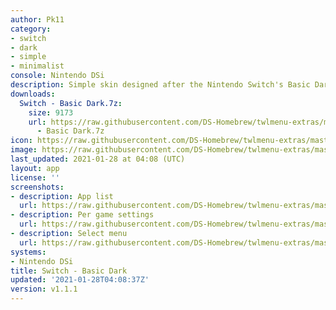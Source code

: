 ```yaml
---
author: Pk11
category:
- switch
- dark
- simple
- minimalist
console: Nintendo DSi
description: Simple skin designed after the Nintendo Switch's Basic Dark theme
downloads:
  Switch - Basic Dark.7z:
    size: 9173
    url: https://raw.githubusercontent.com/DS-Homebrew/twlmenu-extras/master/_nds/TWiLightMenu/dsimenu/themes/Switch
      - Basic Dark.7z
icon: https://raw.githubusercontent.com/DS-Homebrew/twlmenu-extras/master/_nds/TWiLightMenu/dsimenu/themes/meta/Switch%20-%20Basic%20Dark/icon.png
image: https://raw.githubusercontent.com/DS-Homebrew/twlmenu-extras/master/_nds/TWiLightMenu/dsimenu/themes/meta/Switch%20-%20Basic%20Dark/icon.png
last_updated: 2021-01-28 at 04:08 (UTC)
layout: app
license: ''
screenshots:
- description: App list
  url: https://raw.githubusercontent.com/DS-Homebrew/twlmenu-extras/master/_nds/TWiLightMenu/dsimenu/themes/meta/Switch%20-%20Basic%20Dark/screenshots/app-list.png
- description: Per game settings
  url: https://raw.githubusercontent.com/DS-Homebrew/twlmenu-extras/master/_nds/TWiLightMenu/dsimenu/themes/meta/Switch%20-%20Basic%20Dark/screenshots/per-game-settings.png
- description: Select menu
  url: https://raw.githubusercontent.com/DS-Homebrew/twlmenu-extras/master/_nds/TWiLightMenu/dsimenu/themes/meta/Switch%20-%20Basic%20Dark/screenshots/select-menu.png
systems:
- Nintendo DSi
title: Switch - Basic Dark
updated: '2021-01-28T04:08:37Z'
version: v1.1.1
---
```

